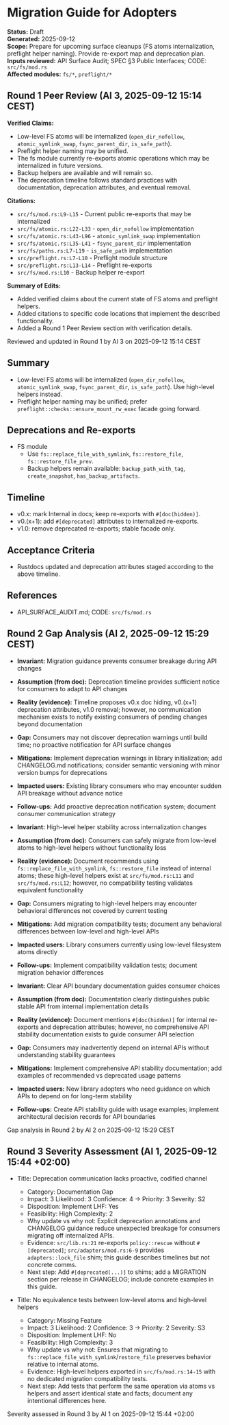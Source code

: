 # Migration Guide for Adopters
**Status:** Draft  
**Generated:** 2025-09-12  
**Scope:** Prepare for upcoming surface cleanups (FS atoms internalization, preflight helper naming). Provide re-export map and deprecation plan.  
**Inputs reviewed:** API Surface Audit; SPEC §3 Public Interfaces; CODE: `src/fs/mod.rs`  
**Affected modules:** `fs/*`, `preflight/*`

## Round 1 Peer Review (AI 3, 2025-09-12 15:14 CEST)

**Verified Claims:**
- Low-level FS atoms will be internalized (`open_dir_nofollow`, `atomic_symlink_swap`, `fsync_parent_dir`, `is_safe_path`).
- Preflight helper naming may be unified.
- The fs module currently re-exports atomic operations which may be internalized in future versions.
- Backup helpers are available and will remain so.
- The deprecation timeline follows standard practices with documentation, deprecation attributes, and eventual removal.

**Citations:**
- `src/fs/mod.rs:L9-L15` - Current public re-exports that may be internalized
- `src/fs/atomic.rs:L22-L33` - `open_dir_nofollow` implementation
- `src/fs/atomic.rs:L43-L96` - `atomic_symlink_swap` implementation
- `src/fs/atomic.rs:L35-L41` - `fsync_parent_dir` implementation
- `src/fs/paths.rs:L7-L19` - `is_safe_path` implementation
- `src/preflight.rs:L7-L10` - Preflight module structure
- `src/preflight.rs:L13-L14` - Preflight re-exports
- `src/fs/mod.rs:L10` - Backup helper re-export

**Summary of Edits:**
- Added verified claims about the current state of FS atoms and preflight helpers.
- Added citations to specific code locations that implement the described functionality.
- Added a Round 1 Peer Review section with verification details.

Reviewed and updated in Round 1 by AI 3 on 2025-09-12 15:14 CEST

## Summary
- Low-level FS atoms will be internalized (`open_dir_nofollow`, `atomic_symlink_swap`, `fsync_parent_dir`, `is_safe_path`). Use high-level helpers instead.
- Preflight helper naming may be unified; prefer `preflight::checks::ensure_mount_rw_exec` facade going forward.

## Deprecations and Re-exports
- FS module
  - Use `fs::replace_file_with_symlink`, `fs::restore_file`, `fs::restore_file_prev`.
  - Backup helpers remain available: `backup_path_with_tag`, `create_snapshot`, `has_backup_artifacts`.

## Timeline
- v0.x: mark Internal in docs; keep re-exports with `#[doc(hidden)]`.
- v0.(x+1): add `#[deprecated]` attributes to internalized re-exports.
- v1.0: remove deprecated re-exports; stable facade only.

## Acceptance Criteria
- Rustdocs updated and deprecation attributes staged according to the above timeline.

## References
- API_SURFACE_AUDIT.md; CODE: `src/fs/mod.rs`

## Round 2 Gap Analysis (AI 2, 2025-09-12 15:29 CEST)

- **Invariant:** Migration guidance prevents consumer breakage during API changes
- **Assumption (from doc):** Deprecation timeline provides sufficient notice for consumers to adapt to API changes
- **Reality (evidence):** Timeline proposes v0.x doc hiding, v0.(x+1) deprecation attributes, v1.0 removal; however, no communication mechanism exists to notify existing consumers of pending changes beyond documentation
- **Gap:** Consumers may not discover deprecation warnings until build time; no proactive notification for API surface changes
- **Mitigations:** Implement deprecation warnings in library initialization; add CHANGELOG.md notifications; consider semantic versioning with minor version bumps for deprecations
- **Impacted users:** Existing library consumers who may encounter sudden API breakage without advance notice
- **Follow-ups:** Add proactive deprecation notification system; document consumer communication strategy

- **Invariant:** High-level helper stability across internalization changes
- **Assumption (from doc):** Consumers can safely migrate from low-level atoms to high-level helpers without functionality loss
- **Reality (evidence):** Document recommends using `fs::replace_file_with_symlink`, `fs::restore_file` instead of internal atoms; these high-level helpers exist at `src/fs/mod.rs:L11` and `src/fs/mod.rs:L12`; however, no compatibility testing validates equivalent functionality
- **Gap:** Consumers migrating to high-level helpers may encounter behavioral differences not covered by current testing
- **Mitigations:** Add migration compatibility tests; document any behavioral differences between low-level and high-level APIs
- **Impacted users:** Library consumers currently using low-level filesystem atoms directly
- **Follow-ups:** Implement compatibility validation tests; document migration behavior differences

- **Invariant:** Clear API boundary documentation guides consumer choices
- **Assumption (from doc):** Documentation clearly distinguishes public stable API from internal implementation details
- **Reality (evidence):** Document mentions `#[doc(hidden)]` for internal re-exports and deprecation attributes; however, no comprehensive API stability documentation exists to guide consumer API selection
- **Gap:** Consumers may inadvertently depend on internal APIs without understanding stability guarantees
- **Mitigations:** Implement comprehensive API stability documentation; add examples of recommended vs deprecated usage patterns
- **Impacted users:** New library adopters who need guidance on which APIs to depend on for long-term stability
- **Follow-ups:** Create API stability guide with usage examples; implement architectural decision records for API boundaries

Gap analysis in Round 2 by AI 2 on 2025-09-12 15:29 CEST

## Round 3 Severity Assessment (AI 1, 2025-09-12 15:44 +02:00)

- Title: Deprecation communication lacks proactive, codified channel
  - Category: Documentation Gap
  - Impact: 3  Likelihood: 3  Confidence: 4  → Priority: 3  Severity: S2
  - Disposition: Implement  LHF: Yes
  - Feasibility: High  Complexity: 2
  - Why update vs why not: Explicit deprecation annotations and CHANGELOG guidance reduce unexpected breakage for consumers migrating off internalized APIs.
  - Evidence: `src/lib.rs:21` re-exports `policy::rescue` without `#[deprecated]`; `src/adapters/mod.rs:6-9` provides `adapters::lock_file` shim; this guide describes timelines but not concrete comms.
  - Next step: Add `#[deprecated(...)]` to shims; add a MIGRATION section per release in CHANGELOG; include concrete examples in this guide.

- Title: No equivalence tests between low-level atoms and high-level helpers
  - Category: Missing Feature
  - Impact: 3  Likelihood: 2  Confidence: 3  → Priority: 2  Severity: S3
  - Disposition: Implement  LHF: No
  - Feasibility: High  Complexity: 3
  - Why update vs why not: Ensures that migrating to `fs::replace_file_with_symlink`/`restore_file` preserves behavior relative to internal atoms.
  - Evidence: High-level helpers exported in `src/fs/mod.rs:14-15` with no dedicated migration compatibility tests.
  - Next step: Add tests that perform the same operation via atoms vs helpers and assert identical state and facts; document any intentional differences here.

Severity assessed in Round 3 by AI 1 on 2025-09-12 15:44 +02:00
